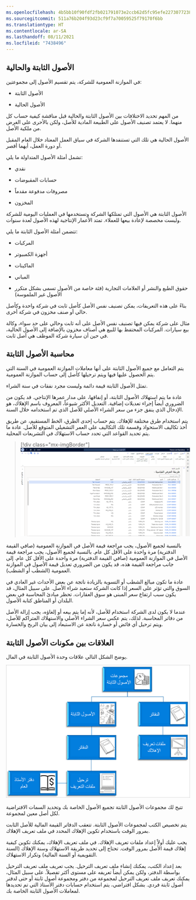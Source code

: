 ```yaml
---
ms.openlocfilehash: 4b5bb10f90fdf2fb021791073e2ccb62d5fc95efe2273077238df3864bbc8c98
ms.sourcegitcommit: 511a76b204f93d23cf9f7a70059525f79170f6bb
ms.translationtype: HT
ms.contentlocale: ar-SA
ms.lasthandoff: 08/11/2021
ms.locfileid: "7438496"
---
```

## <a name="fixed-assets-and-current-assets"></a>الأصول الثابتة والحالية

في الموازنة العمومية للشركة، يتم تقسيم الأصول إلى مجموعتين:

- الأصول الثابتة

- الأصول الحالية

من المهم تحديد الاختلافات بين الأصول الثابتة والحالية قبل مناقشة كيفية حساب كل منهما. لا يعتمد تصنيف الأصول على الطبيعة المادية للأصل، ولكن بالأحرى على الغرض من ملكية الأصل.

الأصول الحالية هي تلك التي تستنفدها الشركة في سياق العمل المعتاد خلال العام المقبل أو دورة العمل، أيهما أقصر.

تشمل أمثلة الأصول المتداولة ما يلي:

- نقدي

- حسابات المقبوضات

- مصروفات مدفوعة مقدماً

- المخزون

الأصول الثابتة هي الأصول التي تمتلكها الشركة وتستخدمها في العمليات اليومية للشركة وليست مخصصة لإعادة بيعها للعملاء. تمتد الأعمار الإنتاجية لهذه الأصول لعدة سنوات.

تتضمن أمثلة الأصول الثابتة ما يلي:

- المركبات

- أجهزة الكمبيوتر

- الماكينات

- المباني

- حقوق الطبع والنشر أو العلامات التجارية (فئة خاصة من الأصول تسمى بشكل متكرر الأصول غير الملموسة)

بناءً على هذه التعريفات، يمكن تصنيف نفس الأصل كأصل ثابت في شركة واحدة وكأصل حالي أو صنف مخزون في شركة أخرى.

مثال على شركة يمكن فيها تصنيف نفس الأصل على أنه ثابت وحالي على حد سواء، وكالة بيع سيارات. المركبات المحتفظ بها للبيع هي أصناف مخزون بالإضافة إلى الأصول الحالية، في حين أن سيارة شركة الموظف هي أصل ثابت.

## <a name="accounting-for-fixed-assets"></a>محاسبة الأصول الثابتة

يتم التعامل مع جميع الأصول الثابتة على أنها معاملات الموازنة العمومية في السنة التي يتم الحصول عليها فيها ويتم ترحيلها كأصل إلى حساب الموازنة العمومية.

تمثل الأصول الثابتة قيمة دائمة وليست مجرد نفقات في سنة الشراء.

عادة ما يتم استهلاك الأصول الثابتة، أو إنفاقها، على مدار عمرها الإنتاجي. قد يكون من الضروري أيضاً إجراء تعديلات إضافية. التعديل الأكثر شيوعاً، المعروف باسم الإهلاك، هو الإدخال الذي ينفق جزء من سعر الشراء الأصلي للأصل الذي تم استخدامه خلال السنة.

يتم استخدام طرق مختلفة للإهلاك. يتم حساب إحدى الطرق، الخط المستقيم، عن طريق أخذ تكاليف الاستحواذ وقسمة تلك التكاليف على العمر التشغيلي المتوقع للأصل. عادة ما يتم تحديد القواعد التي تحدد حساب الاستهلاك في التشريعات المحلية.

> [!div class="mx-imgBorder"]
> ![لقطة شاشة لصفحة الأصول الثابتة. يعرض المباني والمكونات وموقعها واسم المسؤول عنها.](../media/5-4-fixed-asset.png)

بالنسبة لجميع الأصول، يجب مراجعة قيمة الأصل في الموازنة العمومية (صافي القيمة الدفترية) مرة واحدة على الأقل كل عام. بالنسبة لجميع الأصول، يجب مراجعة قيمة الأصل في الموازنة العمومية (صافي القيمة الدفترية) مرة واحدة على الأقل كل عام. إلى جانب مراجعة القيمة هذه، قد يكون من الضروري تعديل قيمة الأصول في الموازنة العمومية (الشطب أو الشطب).

عادة ما تكون مبالغ الشطب أو التسوية بالزيادة ناتجة عن بعض الأحداث غير العادي في السوق والتي تؤثر على السعر إذا كانت الشركة ستعيد شراء الأصل. على سبيل المثال، قد يكون سبب ارتفاع سعر المبنى هو سوق العقارات. تحظر مبادئ المحاسبة في بعض البلدان أو المناطق كتابة الأصول.

عندما لا يكون لدى الشركة استخدام للأصل، لأنه إما يتم بيعه أو إلغاؤه، يجب إزالة الأصل من دفاتر المحاسبة. لذلك، يتم عكس سعر الشراء الأصلي والاستهلاك المتراكم للأصل، ويتم ترحيل أي فائض أو خسارة ناتجة عن الاستبعاد إلى بيان الربح والخسارة.

## <a name="relationships-between-fixed-assets-components"></a>العلاقات بين مكونات الأصول الثابتة

يوضح الشكل التالي علاقات وحدة الأصول الثابتة في المال.

![يوضح الرسم التخطيطي نظرة عامة على مكونات الأصول الثابتة. ويصور الرسم البياني نظرة عامة على مكونات الأصول الثابتة. تشمل مجموعات الأصول الثابتة الكتب والأصول الثابتة. يتم تعريف ملفات تعريف الإهلاك للكتب. تشمل الأصول الثابتة أيضاً الكتب التي تم إنشاء ملفات تعريف الترحيل لها، ومتصلة بدفتر الأستاذ العام.](../media/5-4-components-overview.jpg)

تتيح لك مجموعات الأصول الثابتة تجميع الأصول الخاصة بك وتحديد السمات الافتراضية لكل أصل معين لمجموعة.

يتم تخصيص الكتب لمجموعات الأصول الثابتة. تتعقب الدفاتر القيمة المالية للأصل الثابت بمرور الوقت باستخدام تكوين الإهلاك المحدد في ملف تعريف الإهلاك.

يجب عليك أولاً إعداد ملفات تعريف الإهلاك. في ملف تعريف الإهلاك، يمكنك تكوين كيفية إهلاك قيمة الأصل بمرور الوقت. تحتاج إلى تحديد طريقة الاستهلاك وسنة الإهلاك (السنة التقويمية أو السنة المالية) وتكرار الاستهلاك.

بعد إعداد الكتب، يمكنك إنشاء ملف تعريف الترحيل. يجب تعريف ملف تعريف الترحيل بواسطة الدفتر، ولكن يمكن أيضاً تعريفه على مستوى أكثر تفصيلاً. على سبيل المثال، يمكنك تعريف ملف تعريف الترحيل لمجموعة من دفتر ومجموعة أصول ثابتة أو حتى لدفتر أصول ثابتة فردي. بشكل افتراضي، يتم استخدام حسابات دفتر الأستاذ التي تم تحديدها لمعاملات الأصول الثابتة الخاصة بك.

